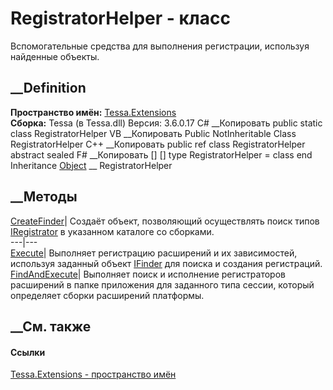 # RegistratorHelper - класс
Вспомогательные средства для выполнения регистрации, используя найденные
объекты.
## __Definition
 **Пространство имён:** [Tessa.Extensions](N_Tessa_Extensions.htm)  
 **Сборка:** Tessa (в Tessa.dll) Версия: 3.6.0.17
C# __Копировать
     public static class RegistratorHelper
VB __Копировать
     Public NotInheritable Class RegistratorHelper
C++ __Копировать
     public ref class RegistratorHelper abstract sealed
F# __Копировать
     [<AbstractClassAttribute>]
    [<SealedAttribute>]
    type RegistratorHelper = class end
Inheritance
    [Object](https://learn.microsoft.com/dotnet/api/system.object) __ RegistratorHelper
##  __Методы
[CreateFinder](M_Tessa_Extensions_RegistratorHelper_CreateFinder.htm)|
Создаёт объект, позволяющий осуществлять поиск типов
[IRegistrator](T_Tessa_Extensions_IRegistrator.htm) в указанном каталоге со
сборками.  
---|---  
[Execute](M_Tessa_Extensions_RegistratorHelper_Execute.htm)|  Выполняет
регистрацию расширений и их зависимостей, используя заданный объект
[IFinder<T>](T_Tessa_Platform_Composition_IFinder_1.htm) для поиска и создания
регистраций.  
[FindAndExecute](M_Tessa_Extensions_RegistratorHelper_FindAndExecute.htm)|
Выполняет поиск и исполнение регистраторов расширений в папке приложения для
заданного типа сессии, который определяет сборки расширений платформы.  
## __См. также
#### Ссылки
[Tessa.Extensions - пространство имён](N_Tessa_Extensions.htm)
